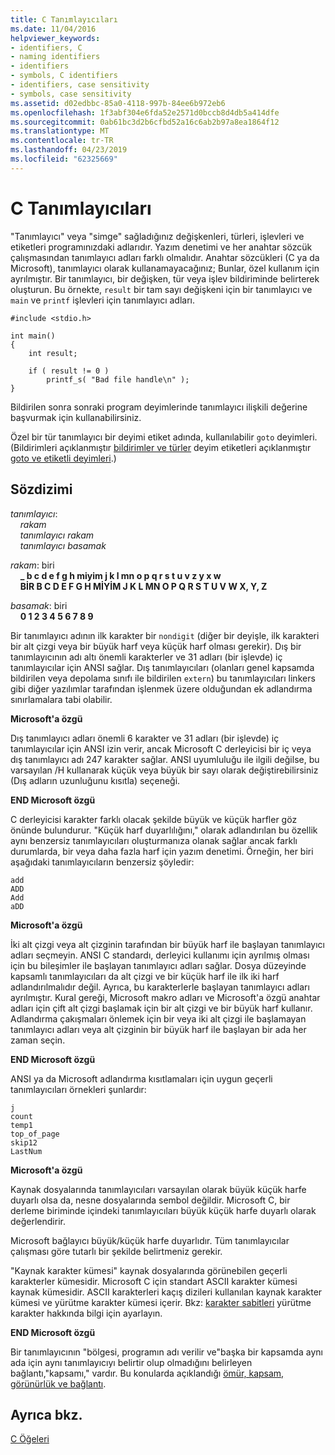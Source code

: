 ```yaml
---
title: C Tanımlayıcıları
ms.date: 11/04/2016
helpviewer_keywords:
- identifiers, C
- naming identifiers
- identifiers
- symbols, C identifiers
- identifiers, case sensitivity
- symbols, case sensitivity
ms.assetid: d02edbbc-85a0-4118-997b-84ee6b972eb6
ms.openlocfilehash: 1f3abf304e6fda52e2571d0bccb8d4db5a414dfe
ms.sourcegitcommit: 0ab61bc3d2b6cfbd52a16c6ab2b97a8ea1864f12
ms.translationtype: MT
ms.contentlocale: tr-TR
ms.lasthandoff: 04/23/2019
ms.locfileid: "62325669"
---
```

# <a name="c-identifiers"></a>C Tanımlayıcıları

"Tanımlayıcı" veya "simge" sağladığınız değişkenleri, türleri, işlevleri ve etiketleri programınızdaki adlarıdır. Yazım denetimi ve her anahtar sözcük çalışmasından tanımlayıcı adları farklı olmalıdır. Anahtar sözcükleri (C ya da Microsoft), tanımlayıcı olarak kullanamayacağınız; Bunlar, özel kullanım için ayrılmıştır. Bir tanımlayıcı, bir değişken, tür veya işlev bildiriminde belirterek oluşturun. Bu örnekte, `result` bir tam sayı değişkeni için bir tanımlayıcı ve `main` ve `printf` işlevleri için tanımlayıcı adları.

```
#include <stdio.h>

int main()
{
    int result;

    if ( result != 0 )
        printf_s( "Bad file handle\n" );
}
```

Bildirilen sonra sonraki program deyimlerinde tanımlayıcı ilişkili değerine başvurmak için kullanabilirsiniz.

Özel bir tür tanımlayıcı bir deyimi etiket adında, kullanılabilir `goto` deyimleri. (Bildirimleri açıklanmıştır [bildirimler ve türler](../c-language/declarations-and-types.md) deyim etiketleri açıklanmıştır [goto ve etiketli deyimleri](../c-language/goto-and-labeled-statements-c.md).)

## <a name="syntax"></a>Sözdizimi

*tanımlayıcı*:<br/>
&nbsp;&nbsp;&nbsp;&nbsp;*rakam*<br/>
&nbsp;&nbsp;&nbsp;&nbsp;*tanımlayıcı* *rakam*<br/>
&nbsp;&nbsp;&nbsp;&nbsp;*tanımlayıcı* *basamak*

*rakam*: biri<br/>
&nbsp;&nbsp;&nbsp;&nbsp;**_ b c d e f g h miyim j k l mn o p q r s t u v z y x w**<br/>
&nbsp;&nbsp;&nbsp;&nbsp;**BİR B C D E F G H MİYİM J K L MN O P Q R S T U V W X, Y, Z**

*basamak*: biri<br/>
&nbsp;&nbsp;&nbsp;&nbsp;**0 1 2 3 4 5 6 7 8 9**

Bir tanımlayıcı adının ilk karakter bir `nondigit` (diğer bir deyişle, ilk karakteri bir alt çizgi veya bir büyük harf veya küçük harf olması gerekir). Dış bir tanımlayıcının adı altı önemli karakterler ve 31 adları (bir işlevde) iç tanımlayıcılar için ANSI sağlar. Dış tanımlayıcıları (olanları genel kapsamda bildirilen veya depolama sınıfı ile bildirilen `extern`) bu tanımlayıcıları linkers gibi diğer yazılımlar tarafından işlenmek üzere olduğundan ek adlandırma sınırlamalara tabi olabilir.

**Microsoft'a özgü**

Dış tanımlayıcı adları önemli 6 karakter ve 31 adları (bir işlevde) iç tanımlayıcılar için ANSI izin verir, ancak Microsoft C derleyicisi bir iç veya dış tanımlayıcı adı 247 karakter sağlar. ANSI uyumluluğu ile ilgili değilse, bu varsayılan /H kullanarak küçük veya büyük bir sayı olarak değiştirebilirsiniz (Dış adların uzunluğunu kısıtla) seçeneği.

**END Microsoft özgü**

C derleyicisi karakter farklı olacak şekilde büyük ve küçük harfler göz önünde bulundurur. "Küçük harf duyarlılığını," olarak adlandırılan bu özellik aynı benzersiz tanımlayıcıları oluşturmanıza olanak sağlar ancak farklı durumlarda, bir veya daha fazla harf için yazım denetimi. Örneğin, her biri aşağıdaki tanımlayıcıların benzersiz şöyledir:

```
add
ADD
Add
aDD
```

**Microsoft'a özgü**

İki alt çizgi veya alt çizginin tarafından bir büyük harf ile başlayan tanımlayıcı adları seçmeyin. ANSI C standardı, derleyici kullanımı için ayrılmış olması için bu bileşimler ile başlayan tanımlayıcı adları sağlar. Dosya düzeyinde kapsamlı tanımlayıcıları da alt çizgi ve bir küçük harf ile ilk iki harf adlandırılmalıdır değil. Ayrıca, bu karakterlerle başlayan tanımlayıcı adları ayrılmıştır. Kural gereği, Microsoft makro adları ve Microsoft'a özgü anahtar adları için çift alt çizgi başlamak için bir alt çizgi ve bir büyük harf kullanır. Adlandırma çakışmaları önlemek için bir veya iki alt çizgi ile başlamayan tanımlayıcı adları veya alt çizginin bir büyük harf ile başlayan bir ada her zaman seçin.

**END Microsoft özgü**

ANSI ya da Microsoft adlandırma kısıtlamaları için uygun geçerli tanımlayıcıları örnekleri şunlardır:

```
j
count
temp1
top_of_page
skip12
LastNum
```

**Microsoft'a özgü**

Kaynak dosyalarında tanımlayıcıları varsayılan olarak büyük küçük harfe duyarlı olsa da, nesne dosyalarında sembol değildir. Microsoft C, bir derleme biriminde içindeki tanımlayıcıları büyük küçük harfe duyarlı olarak değerlendirir.

Microsoft bağlayıcı büyük/küçük harfe duyarlıdır. Tüm tanımlayıcılar çalışması göre tutarlı bir şekilde belirtmeniz gerekir.

"Kaynak karakter kümesi" kaynak dosyalarında görünebilen geçerli karakterler kümesidir. Microsoft C için standart ASCII karakter kümesi kaynak kümesidir. ASCII karakterleri kaçış dizileri kullanılan kaynak karakter kümesi ve yürütme karakter kümesi içerir. Bkz: [karakter sabitleri](../c-language/c-character-constants.md) yürütme karakter hakkında bilgi için ayarlayın.

**END Microsoft özgü**

Bir tanımlayıcının "bölgesi, programın adı verilir ve"başka bir kapsamda aynı ada için aynı tanımlayıcıyı belirtir olup olmadığını belirleyen bağlantı,"kapsamı," vardır. Bu konularda açıklandığı [ömür, kapsam, görünürlük ve bağlantı](../c-language/lifetime-scope-visibility-and-linkage.md).

## <a name="see-also"></a>Ayrıca bkz.

[C Öğeleri](../c-language/elements-of-c.md)
